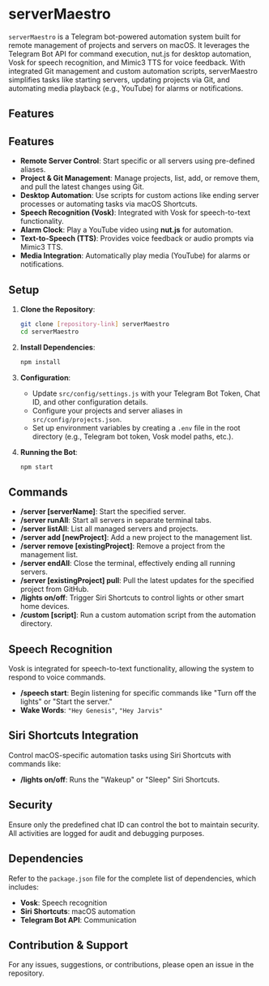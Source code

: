 # serverMaestro

`serverMaestro` is a Telegram bot-powered automation system built for remote management of projects and servers on macOS. It leverages the Telegram Bot API for command execution, nut.js for desktop automation, Vosk for speech recognition, and Mimic3 TTS for voice feedback. With integrated Git management and custom automation scripts, serverMaestro simplifies tasks like starting servers, updating projects via Git, and automating media playback (e.g., YouTube) for alarms or notifications.
## Features

## Features

- **Remote Server Control**: Start specific or all servers using pre-defined aliases.
- **Project & Git Management**: Manage projects, list, add, or remove them, and pull the latest changes using Git.
- **Desktop Automation**: Use scripts for custom actions like ending server processes or automating tasks via macOS Shortcuts.
- **Speech Recognition (Vosk)**: Integrated with Vosk for speech-to-text functionality.
- **Alarm Clock**: Play a YouTube video using **nut.js** for automation.
- **Text-to-Speech (TTS)**: Provides voice feedback or audio prompts via Mimic3 TTS.
- **Media Integration**: Automatically play media (YouTube) for alarms or notifications.

## Setup

1. **Clone the Repository**:
    ```bash
    git clone [repository-link] serverMaestro
    cd serverMaestro
    ```

2. **Install Dependencies**:
    ```bash
    npm install
    ```

3. **Configuration**:
    - Update `src/config/settings.js` with your Telegram Bot Token, Chat ID, and other configuration details.
    - Configure your projects and server aliases in `src/config/projects.json`.
    - Set up environment variables by creating a `.env` file in the root directory (e.g., Telegram bot token, Vosk model paths, etc.).

4. **Running the Bot**:
    ```bash
    npm start
    ```

## Commands

- **/server [serverName]**: Start the specified server.
- **/server runAll**: Start all servers in separate terminal tabs.
- **/server listAll**: List all managed servers and projects.
- **/server add [newProject]**: Add a new project to the management list.
- **/server remove [existingProject]**: Remove a project from the management list.
- **/server endAll**: Close the terminal, effectively ending all running servers.
- **/server [existingProject] pull**: Pull the latest updates for the specified project from GitHub.
- **/lights on/off**: Trigger Siri Shortcuts to control lights or other smart home devices.
- **/custom [script]**: Run a custom automation script from the automation directory.

## Speech Recognition

Vosk is integrated for speech-to-text functionality, allowing the system to respond to voice commands.

- **/speech start**: Begin listening for specific commands like "Turn off the lights" or "Start the server."
- **Wake Words**: `"Hey Genesis"`, `"Hey Jarvis"`

## Siri Shortcuts Integration

Control macOS-specific automation tasks using Siri Shortcuts with commands like:
- **/lights on/off**: Runs the "Wakeup" or "Sleep" Siri Shortcuts.

## Security

Ensure only the predefined chat ID can control the bot to maintain security. All activities are logged for audit and debugging purposes. 

## Dependencies

Refer to the `package.json` file for the complete list of dependencies, which includes:
- **Vosk**: Speech recognition
- **Siri Shortcuts**: macOS automation
- **Telegram Bot API**: Communication

## Contribution & Support

For any issues, suggestions, or contributions, please open an issue in the repository.

